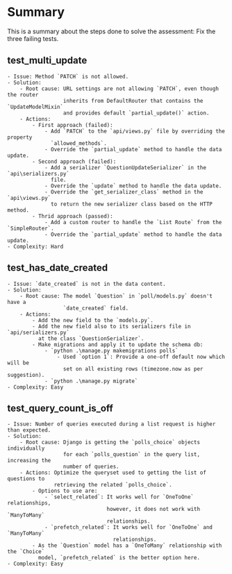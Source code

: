# Summary 
This is a summary about the steps done to solve the assessment: Fix the three failing tests.

## test_multi_update
    - Issue: Method `PATCH` is not allowed.
    - Solution:
        - Root cause: URL settings are not allowing `PATCH`, even though the router
                      inherits from DefaultRouter that contains the `UpdateModelMixin`
                      and provides default `partial_update()` action.
        - Actions:
            - First approach (failed):
                - Add `PATCH` to the `api/views.py` file by overriding the property
                  `allowed_methods`.
                - Override the `partial_update` method to handle the data update.
            - Second approach (failed):
                - Add a serializer `QuestionUpdateSerializer` in the `api\serializers.py`
                  file.
                - Override the `update` method to handle the data update.
                - Override the `get_serializer_class` method in the `api\views.py`
                  to return the new serializer class based on the HTTP method.				
            - Thrid approach (passed):
                - Add a custom router to handle the `List Route` from the `SimpleRouter`.
                - Override the `partial_update` method to handle the data update.
    - Complexity: Hard

## test_has_date_created
    - Issue: `date_created` is not in the data content.
    - Solution:
        - Root cause: The model `Question` in `poll/models.py` doesn't have a
                      `date_created` field.
        - Actions:
            - Add the new field to the `models.py`.
            - Add the new field also to its serializers file in `api/serializers.py`
              at the class `QuestionSerializer`.
            - Make migrations and apply it to update the schema db:
                - `python .\manage.py makemigrations polls`
                    - Used `option 1`: Provide a one-off default now which will be
                      set on all existing rows (timezone.now as per suggestion).
                - `python .\manage.py migrate`
    - Complexity: Easy

## test_query_count_is_off
    - Issue: Number of queries executed during a list request is higher than expected.
    - Solution:
        - Root cause: Django is getting the `polls_choice` objects individually
                      for each `polls_question` in the query list, increasing the
                      number of queries.
        - Actions: Optimize the queryset used to getting the list of questions to
                   retrieving the related `polls_choice`.
            - Options to use are:
                - `select_related`: It works well for `OneToOne` relationships, 
                                    however, it does not work with `ManyToMany`
                                    relationships.
                - `prefetch_related`: It works well for `OneToOne` and `ManyToMany`
                                      relationships.
            - As the `Question` model has a `OneToMany` relationship with the `Choice`
              model, `prefetch_related` is the better option here.
    - Complexity: Easy
